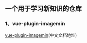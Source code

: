 ## 一个用于学习新知识的仓库

### 1、vue-plugin-imagemin

  [vue-plugin-imagemin](https://github.com/vbenjs/vite-plugin-imagemin/blob/main/README.zh_CN.md)(中文文档地址)
